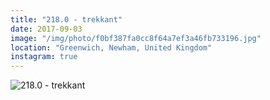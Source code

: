```yaml
---
title: "218.0 - trekkant"
date: 2017-09-03
image: "/img/photo/f0bf387fa0cc8f64a7ef3a46fb733196.jpg"
location: "Greenwich, Newham, United Kingdom"
instagram: true
---
```


![218.0 - trekkant](/img/photo/f0bf387fa0cc8f64a7ef3a46fb733196.jpg)
